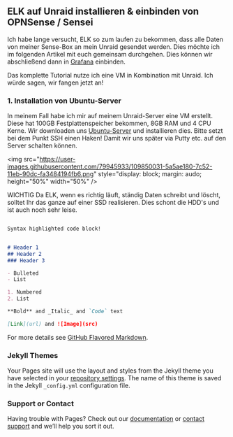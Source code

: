 ## ELK auf Unraid installieren & einbinden von OPNSense / Sensei

Ich habe lange versucht, ELK so zum laufen zu bekommen, dass alle Daten von meiner Sense-Box an mein Unraid gesendet werden. Dies möchte ich im folgenden Artikel mit euch gemeinsam durchgehen. Dies können wir abschließend dann in [Grafana](https://Grafana.com/) einbinden. 

Das komplette Tutorial nutze ich eine VM in Kombination mit Unraid. Ich würde sagen, wir fangen jetzt an!

### 1. Installation von Ubuntu-Server

In meinem Fall habe ich mir auf meinem Unraid-Server eine VM erstellt. Diese hat 100GB Festplattenspeicher bekommen, 8GB RAM und 4 CPU Kerne. Wir downloaden uns [Ubuntu-Server](https://ubuntu.com/download/server) und installieren dies. Bitte setzt bei dem Punkt SSH einen Haken! Damit wir uns später via Putty etc. auf den Server schalten können. 

<img src="https://user-images.githubusercontent.com/79945933/109850031-5a5ae180-7c52-11eb-90dc-fa3484194fb6.png" style="display: block; margin: audo; height="50%" width="50%" />



WICHTIG
Da ELK, wenn es richtig läuft, ständig Daten schreibt und löscht, solltet Ihr das ganze auf einer SSD realisieren. Dies schont die HDD's und ist auch noch sehr leise. 



<img src=" " style="display: block; margin: auto;" />


```markdown
Syntax highlighted code block!


# Header 1
## Header 2
### Header 3

- Bulleted
- List

1. Numbered
2. List

**Bold** and _Italic_ and `Code` text

[Link](url) and ![Image](src)
```

For more details see [GitHub Flavored Markdown](https://guides.github.com/features/mastering-markdown/).

### Jekyll Themes

Your Pages site will use the layout and styles from the Jekyll theme you have selected in your [repository settings](https://github.com/Catrock2021/elk-unraid/settings). The name of this theme is saved in the Jekyll `_config.yml` configuration file.

### Support or Contact

Having trouble with Pages? Check out our [documentation](https://docs.github.com/categories/github-pages-basics/) or [contact support](https://support.github.com/contact) and we’ll help you sort it out.
